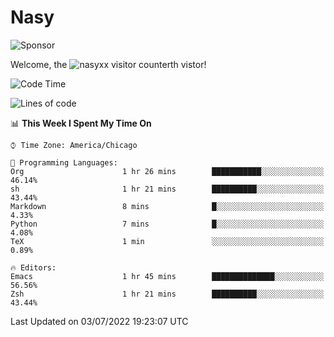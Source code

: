 # Nasy

<!--
<p align="center">
<img height="200" src="https://github-readme-stats.vercel.app/api?username=nasyxx&count_private=true&show_icons=true&theme=dracula&include_all_commits=true"/>
<img height="200" src="https://github-readme-stats.vercel.app/api/top-langs/?username=nasyxx&theme=dracula&hide=html,jupyter+notebook&count_private=true&show_icons=true"/>
</p>

  
----------------
-->

![Sponsor](https://img.shields.io/static/v1.svg?label=Sponsor&message=%E2%9D%A4&logo=GitHub&style=flat&color=pink)
 
Welcome, the ![nasyxx visitor counter](https://count.getloli.com/get/@nasyxx?theme=rule34)th vistor!
 
<!--START_SECTION:waka-->
![Code Time](http://img.shields.io/badge/Code%20Time-2%2C497%20hrs%2043%20mins-blue)

![Lines of code](https://img.shields.io/badge/From%20Hello%20World%20I%27ve%20Written-5%20Million%20lines%20of%20code-blue)

📊 **This Week I Spent My Time On** 

```text
⌚︎ Time Zone: America/Chicago

💬 Programming Languages: 
Org                      1 hr 26 mins        ███████████░░░░░░░░░░░░░░   46.14% 
sh                       1 hr 21 mins        ██████████░░░░░░░░░░░░░░░   43.44% 
Markdown                 8 mins              █░░░░░░░░░░░░░░░░░░░░░░░░   4.33% 
Python                   7 mins              █░░░░░░░░░░░░░░░░░░░░░░░░   4.08% 
TeX                      1 min               ░░░░░░░░░░░░░░░░░░░░░░░░░   0.89%

🔥 Editors: 
Emacs                    1 hr 45 mins        ██████████████░░░░░░░░░░░   56.56% 
Zsh                      1 hr 21 mins        ██████████░░░░░░░░░░░░░░░   43.44%

```


 Last Updated on 03/07/2022 19:23:07 UTC
<!--END_SECTION:waka-->

<!-- ![visitors](https://visitor-badge.laobi.icu/badge?page_id=nasyxx.nasyxx) -->
